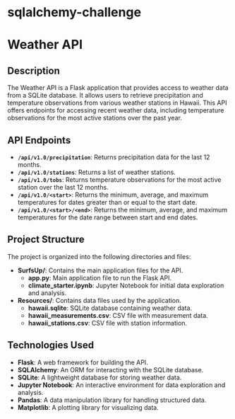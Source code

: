 # sqlalchemy-challenge
 # Weather API

## Description
The Weather API is a Flask application that provides access to weather data from a SQLite database. It allows users to retrieve precipitation and temperature observations from various weather stations in Hawaii. This API offers endpoints for accessing recent weather data, including temperature observations for the most active stations over the past year.

## API Endpoints
- **`/api/v1.0/precipitation`**: Returns precipitation data for the last 12 months.
- **`/api/v1.0/stations`**: Returns a list of weather stations.
- **`/api/v1.0/tobs`**: Returns temperature observations for the most active station over the last 12 months.
- **`/api/v1.0/<start>`**: Returns the minimum, average, and maximum temperatures for dates greater than or equal to the start date.
- **`/api/v1.0/<start>/<end>`**: Returns the minimum, average, and maximum temperatures for the date range between start and end dates.

## Project Structure

The project is organized into the following directories and files:

  - **SurfsUp/**: Contains the main application files for the API.
    - **app.py**: Main application file to run the Flask API.
    - **climate_starter.ipynb**: Jupyter Notebook for initial data exploration and analysis.
  - **Resources/**: Contains data files used by the application.
    - **hawaii.sqlite**: SQLite database containing weather data.
    - **hawaii_measurements.csv**: CSV file with measurement data.
    - **hawaii_stations.csv**: CSV file with station information.


## Technologies Used
- **Flask**: A web framework for building the API.
- **SQLAlchemy**: An ORM for interacting with the SQLite database.
- **SQLite**: A lightweight database for storing weather data.
- **Jupyter Notebook**: An interactive environment for data exploration and analysis.
- **Pandas**: A data manipulation library for handling structured data.
- **Matplotlib**: A plotting library for visualizing data.
